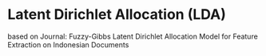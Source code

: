 # Latent Dirichlet Allocation (LDA)
 based on Journal: Fuzzy-Gibbs Latent Dirichlet Allocation Model for Feature Extraction on Indonesian Documents

